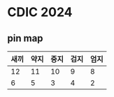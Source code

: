 # CDIC 2024 

## pin map 

|새끼  |약지 |중지 |검지 |엄지  |
|---  |---  |---  |---  |---  |
|12   |11   |10   |9    |8    | 
|6    |5    |3    |4    |2    |
